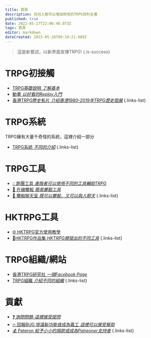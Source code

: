 ```yaml
---
title: 首頁
description: 任何人都可以增加修改的TRPG百科全書
published: true
date: 2022-05-27T22:06:40.073Z
tags: 首頁
editor: markdown
dateCreated: 2022-05-20T09:19:21.009Z
---
```


> 這是新嘗試，以新界面宣傳TRPG!
{.is-success}

# TRPG初接觸
- [TRPG基礎說明 *了解基本*](/TRPG/basicDecsription)
- [動畫 *以好看的Replay入門*](/TRPG/replay)
- [香港TRPG歷史影片 *介紹香港1980-2019年TRPG歷史發展*](https://www.youtube.com/watch?v=mB1VbQelfcc&feature=youtu.be)
{.links-list}

# TRPG系統
TRPG擁有大量千奇怪的系統，這裡介紹一部分
- [TRPG系統 *不同的介紹*](/TRPG/System)
{.links-list}

# TRPG工具
- [:: 跑團工具 *進階者可以使用不同的工具輔助TRPG*](/TRPG/Tools)
- [:busts_in_silhouette: 在線擲骰 *簡易擲骰工具*](https://roll.hktrpg.com/)
- [:satellite: 擲骰聊天室 *既可以擲骰，又可以與人聊天*](https://rollbot.hktrpg.com/)
{.links-list}

# HKTRPG工具
- [:globe_with_meridians: HKTRPG官方使用教學](https://bothelp.hktrpg.com/)
- [:busts_in_silhouette:HKTRPG作品集 *HKTRPG開發出的不同工具*](https://hktrpg.github.io/TG.line.Discord.Roll.Bot/PORTFOLIOP)
{.links-list}



# TRPG組織/網站
- [香港TRPG研究社 *一個Facebook Page*](https://www.facebook.com/groups/HKTRPG/)
- [TRPG組織 *介紹不同的組織*](/trpg/Groups)
{.links-list}

# 貢獻
- [:question: 詢問問題 *這裡接受提問*](https://support.hktrpg.com)
- [:fire: 回報BUG,提議新功能或成為義工 *這裡可以接受幫助*](https://support.hktrpg.com)
- [:moneybag: Pateron *給予小小的捐款或成為Patreoner支持者*](https://patreon.com/hktrpg)
{.links-list}


